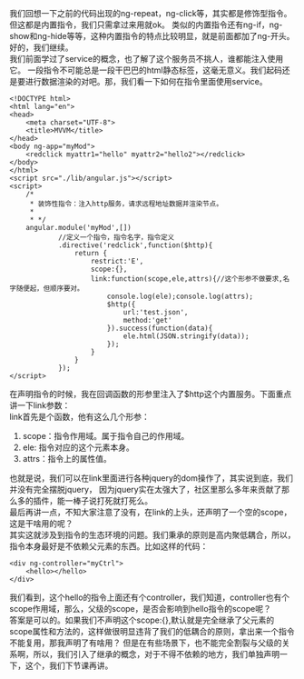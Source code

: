我们回想一下之前的代码出现的ng-repeat，ng-click等，其实都是修饰型指令。但这都是内置指令，我们只需拿过来用就ok。
类似的内置指令还有ng-if，ng-show和ng-hide等等，这种内置指令的特点比较明显，就是前面都加了ng-开头。<br />
好的，我们继续。<br />
我们前面学过了service的概念，也了解了这个服务员不挑人，谁都能注入使用它。
一段指令不可能总是一段干巴巴的html静态标签，这毫无意义。我们起码还是要进行数据渲染的对吧。那，我们看一下如何在指令里面使用service。

```
<!DOCTYPE html>
<html lang="en">
<head>
    <meta charset="UTF-8">
    <title>MVVM</title>
</head>
<body ng-app="myMod">
    <redclick myattr1="hello" myattr2="hello2"></redclick>
</body>
</html>
<script src="./lib/angular.js"></script>
<script>
    /*
     * 装饰性指令：注入http服务，请求远程地址数据并渲染节点。
     *
     * */
    angular.module('myMod',[])
            //定义一个指令，指令名字，指令定义
            .directive('redclick',function($http){
                return {
                    restrict:'E',
                    scope:{},
                    link:function(scope,ele,attrs){//这个形参不做要求,名字随便起，但顺序要对。
                        console.log(ele);console.log(attrs);
                        $http({
                            url:'test.json',
                            method:'get'
                        }).success(function(data){
                            ele.html(JSON.stringify(data));
                        });
                    }
                }
            });
</script>
```

在声明指令的时候，我在回调函数的形参里注入了$http这个内置服务。下面重点讲一下link参数：<br />
link首先是个函数，他有这么几个形参：<br />
1. scope：指令作用域。属于指令自己的作用域。
2. ele: 指令对应的这个元素本身。
3. attrs：指令上的属性值。

也就是说，我们可以在link里面进行各种jquery的dom操作了，其实说到底，我们并没有完全摆脱jquery，
因为jquery实在太强大了，社区里那么多年来贡献了那么多的插件，能一棒子说打死就打死么。<br />
最后再讲一点，不知大家注意了没有，在link的上头，还声明了一个空的scope，这是干啥用的呢？<br />
其实这就涉及到指令的生态环境的问题。我们秉承的原则是高内聚低耦合，所以，指令本身最好是不依赖父元素的东西。比如这样的代码：

```
<div ng-controller="myCtrl">
    <hello></hello>
</div>
```
我们看到，这个hello的指令上面还有个controller，我们知道，controller也有个scope作用域，那么，父级的scope，是否会影响到hello指令的scope呢？<br />
答案是可以的。如果我们不声明这个scope:{},默认就是完全继承了父元素的scope属性和方法的，这样做很明显违背了我们的低耦合的原则，拿出来一个指令不能复用，那我声明了有啥用？
但是在有些场景下，也不能完全割裂与父级的关系啊，所以，我们引入了继承的概念，对于不得不依赖的地方，我们单独声明一下，这个，我们下节课再讲。